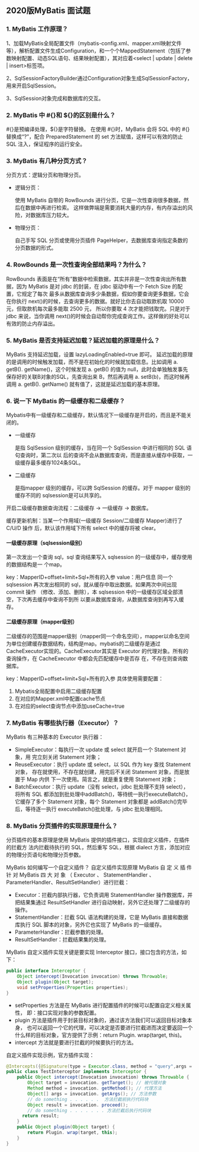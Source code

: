 ## 2020版MyBatis 面试题

### 1. MyBatis 工作原理？

1、加载MyBatis全局配置文件（mybatis-config.xml、mapper.xml映射文件等），解析配置文件生成Configuration，和一个个MappedStatement（包括了参数映射配置、动态SQL语句、结果映射配置），其对应着<select | update | delete | insert>标签项。

2、SqlSessionFactoryBuilder通过Configuration对象生成SqlSessionFactory，用来开启SqlSession。

3、SqlSession对象完成和数据库的交互。

### 2. MyBatis 中 #{}和 ${}的区别是什么？ 

\#{}是预编译处理，${}是字符替换。 在使用 #{}时，MyBatis 会将 SQL 中的 #{}替换成“?”，配合 PreparedStatement 的 set 方法赋值，这样可以有效的防止 SQL 注入，保证程序的运行安全。 

### 3. MyBatis 有几种分页方式？ 

分页方式：逻辑分页和物理分页。 

* 逻辑分页： 

  使用 MyBatis 自带的 RowBounds 进行分页，它是一次性查询很多数据，然后在数据中再进行检索。 这样做弊端是需要消耗大量的内存，有内存溢出的风险，对数据库压力较大。

* 物理分页： 

  自己手写 SQL 分页或使用分页插件 PageHelper，去数据库查询指定条数的分页数据的形式。 

### 4. RowBounds 是一次性查询全部结果吗？为什么？ 

RowBounds 表面是在“所有”数据中检索数据，其实并非是一次性查询出所有数据，因为 MyBatis 是对 jdbc 的封装，在 jdbc 驱动中有一个 Fetch Size 的配置，它规定了每次 最多从数据库查询多少条数据，假如你要查询更多数据，它会在你执行 next()的时候，去查询更多的数据。就好比你去自动取款机取 10000 元，但取款机每次最多能取 2500 元， 所以你要取 4 次才能把钱取完。只是对于 jdbc 来说，当你调用 next()的时候会自动帮你完成查询工作。这样做的好处可以有效的防止内存溢出。

 

### 5. MyBatis 是否支持延迟加载？延迟加载的原理是什么？ 

MyBatis 支持延迟加载，设置 lazyLoadingEnabled=true 即可。 
延迟加载的原理的是调用的时候触发加载，而不是在初始化的时候就加载信息。比如调用 a. getB(). getName()，这个时候发现 a. getB() 的值为 null，此时会单独触发事先保存好的关联B对象的SQL，先查询出来 B，然后再调用 a. setB(b)，而这时候再调用 a. getB(). getName() 就有值了，这就是延迟加载的基本原理。 

### 6. 说一下 MyBatis 的一级缓存和二级缓存？ 

Mybatis中有一级缓存和二级缓存，默认情况下一级缓存是开启的，而且是不能关闭的。

* 一级缓存

  是指 SqlSession 级别的缓存，当在同一个 SqlSession 中进行相同的 SQL 语句查询时，第二次以 后的查询不会从数据库查询，而是直接从缓存中获取，一级缓存最多缓存1024条SQL。

* 二级缓存

  是指mapper 级别的缓存，可以跨 SqlSession 的缓存。对于 mapper 级别的缓存不同的 sqlsession是可以共享的。 



开启二级缓存数据查询流程：二级缓存 -> 一级缓存 -> 数据库。 

缓存更新机制：当某一个作用域(一级缓存 Session/二级缓存 Mapper)进行了 C/U/D 操作 后，默认该作用域下所有 select 中的缓存将被 clear。 

#### 一级缓存原理（sqlsession级别） 

第一次发出一个查询 sql，sql 查询结果写入 sqlsession 的一级缓存中，缓存使用的数据结构是一 个map。 

key：MapperID+offset+limit+Sql+所有的入参 
value：用户信息 
同一个 sqlsession 再次发出相同的 sql，就从缓存中取出数据。如果两次中间出现 commit 操作 （修改、添加、删除），本 sqlsession 中的一级缓存区域全部清空，下次再去缓存中查询不到所 以要从数据库查询，从数据库查询到再写入缓存。 

#### 二级缓存原理（mapper级别） 

二级缓存的范围是mapper级别（mapper同一个命名空间），mapper以命名空间为单位创建缓存数据结构，结构是map。mybatis的二级缓存是通过CacheExecutor实现的。CacheExecutor其实是 Executor 的代理对象。所有的查询操作，在 CacheExecutor 中都会先匹配缓存中是否存 在，不存在则查询数据库。 

key：MapperID+offset+limit+Sql+所有的入参 
具体使用需要配置：

 1. Mybatis全局配置中启用二级缓存配置 
  2. 在对应的Mapper.xml中配置cache节点 
  3. 在对应的select查询节点中添加useCache=true

### 7. MyBatis 有哪些执行器（Executor）？ 

MyBatis 有三种基本的 Executor 执行器： 

* SimpleExecutor：每执行一次 update 或 select 就开启一个 Statement 对象，用 完立刻关闭 Statement 对象； 
* ReuseExecutor：执行 update 或 select，以 SQL 作为 key 查找 Statement 对象， 存在就使用，不存在就创建，用完后不关闭 Statement 对象，而是放置于 Map 内供 下一次使用。简言之，就是重复使用 Statement 对象； 
* BatchExecutor：执行 update（没有 select，jdbc 批处理不支持 select），将所有 SQL 都添加到批处理中addBatch()，等待统一执行executeBatch()，它缓存了多个 Statement 对象，每个 Statement 对象都是 addBatch()完毕后，等待逐一执行 executeBatch()批处理，与 jdbc 批处理相同。 

### 8. MyBatis 分页插件的实现原理是什么？ 

分页插件的基本原理是使用 MyBatis 提供的插件接口，实现自定义插件，在插件的拦截方 法内拦截待执行的 SQL，然后重写 SQL，根据 dialect 方言，添加对应的物理分页语句和物理分页参数。 

MyBatis 如何编写一个自定义插件？ 
自定义插件实现原理 MyBatis 自 定 义 插 件 针 对 MyBatis 四 大 对 象 （ Executor 、 StatementHandler 、 ParameterHandler、ResultSetHandler）进行拦截： 

* Executor：拦截内部执行器，它负责调用 StatementHandler 操作数据库，并把结果集通过 ResultSetHandler 进行自动映射，另外它还处理了二级缓存的操作。 
* StatementHandler：拦截 SQL 语法构建的处理，它是 MyBatis 直接和数据库执行 SQL 脚本的对象，另外它也实现了 MyBatis 的一级缓存。 
* ParameterHandler：拦截参数的处理。
* ResultSetHandler：拦截结果集的处理。 



MyBatis 自定义插件实现关键是要实现 Interceptor 接口，接口包含的方法，如下： 

```java
public interface Interceptor {       
	Object intercept(Invocation invocation) throws Throwable;           
	Object plugin(Object target);        
	void setProperties(Properties properties); 
} 
```

* setProperties 方法是在 MyBatis 进行配置插件的时候可以配置自定义相关属性， 即：接口实现对象的参数配置。 
* plugin 方法是插件用于封装目标对象的，通过该方法我们可以返回目标对象本身， 也可以返回一个它的代理，可以决定是否要进行拦截进而决定要返回一个什么样的目标对象，官方提供了示例：return Plugin. wrap(target, this)。
* intercept 方法就是要进行拦截的时候要执行的方法。

自定义插件实现示例，官方插件实现：

```java
@Intercepts({@Signature(type = Executor.class, method = "query",args = {MappedStatement.class, Object.class, RowBounds.class, ResultHandler.class})}) 
public class TestInterceptor implements Interceptor {    
    public Object intercept(Invocation invocation) throws Throwable {      
        Object target = invocation. getTarget(); // 被代理对象
      	Method method = invocation. getMethod(); // 代理方法
      	Object[] args = invocation. getArgs(); // 方法参数
      	// do something . . . . . .  方法拦截前执行代码块
      	Object result = invocation. proceed();      
        // do something . . . . . . . 方法拦截后执行代码块
      return result;    
    }    
    public Object plugin(Object target) {      
        return Plugin. wrap(target, this);    
    } 
} 
```





























